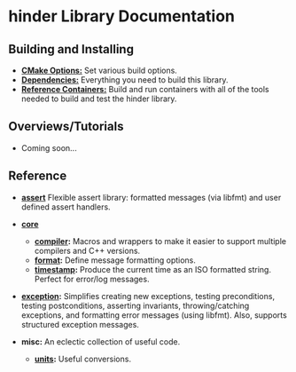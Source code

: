 # hinder Library Documentation

## Building and Installing

* **[CMake Options:](doc/cmake_options.md)** Set various build options.
* **[Dependencies:](./doc/dependencies.md)** Everything you need to build this library.
* **[Reference Containers:](./doc/containers.md)** Build and run containers with all of the tools
  needed to build and test the hinder library.

## Overviews/Tutorials

* Coming soon...

## Reference

* **[assert](./doc/assert.md)** Flexible assert library: formatted messages (via libfmt) and user
  defined assert handlers.

* **[core](./doc/core.md)**
    * **[compiler](doc/compiler.md):** Macros and wrappers to make it easier to support multiple
      compilers and C++ versions.
    * **[format](./doc/format.md):** Define message formatting options.
    * **[timestamp](./doc/timestamp.md):** Produce the current time as an ISO formatted string.
      Perfect for error/log messages.

* **[exception](./doc/exception.md):** Simplifies creating new exceptions, testing preconditions,
  testing postconditions, asserting invariants, throwing/catching exceptions, and formatting error
  messages (using libfmt). Also, supports structured exception messages.

* **misc:** An eclectic collection of useful code.
    * **[units](./doc/units.md):** Useful conversions.

